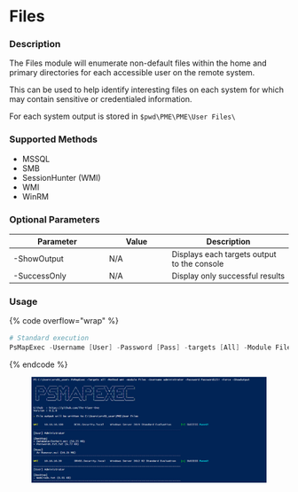# Files

### Description

The Files module will enumerate non-default files within the home and primary directories for each accessible user on the remote system.&#x20;

This can be used to help identify interesting files on each system for which may contain sensitive or credentialed information.

For each system output is stored in `$pwd\PME\PME\User Files\`

### **Supported Methods**

* MSSQL&#x20;
* SMB&#x20;
* SessionHunter (WMI)
* WMI&#x20;
* WinRM

### Optional Parameters

<table><thead><tr><th width="159">Parameter</th><th width="99.33333333333331">Value</th><th>Description</th></tr></thead><tbody><tr><td>-ShowOutput</td><td>N/A</td><td>Displays each targets output to the console</td></tr><tr><td>-SuccessOnly</td><td>N/A</td><td>Display only successful results</td></tr></tbody></table>

### Usage

{% code overflow="wrap" %}
```powershell
# Standard execution
PsMapExec -Username [User] -Password [Pass] -targets [All] -Module Files -Method [Method] -ShowOutput
```
{% endcode %}

<figure><img src="../../.gitbook/assets/image (12).png" alt=""><figcaption></figcaption></figure>
